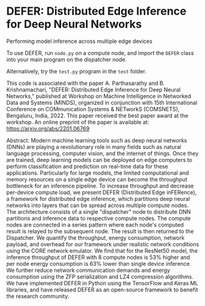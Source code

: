 # DEFER: Distributed Edge Inference for Deep Neural Networks
Performing model inference across multiple edge devices

To use DEFER, run `node.py` on a compute node, and import the `DEFER` class into your main program on the dispatcher node.

Alternatively, try the `test.py` program in the `test` folder.

This code is associated with the paper A. Parthasarathy and B. Krishnamachari, "DEFER: Distributed Edge Inference for Deep Neural Networks," published at Workshop on Machine Intelligence in Networked Data and Systems (MINDS), organized in conjunction with 15th International Conference on COMmunication Systems & NETworkS (COMSNETS), Bengaluru, India, 2022. This paper received the best paper award at the workshop. 
An online preprint of the paper is available at: https://arxiv.org/abs/2201.06769 


Abstract: Modern machine learning tools such as deep neural networks (DNNs) are playing a revolutionary role in many fields such as natural language processing, computer vision, and the internet of things. Once they are trained, deep learning models can be deployed on edge computers to perform classification and prediction on real-time data for these applications. Particularly for large models, the limited computational and memory resources on a single edge device can become the throughput bottleneck for an inference pipeline. To increase throughput and decrease per-device compute load, we present DEFER (Distributed Edge inFERence), a framework for distributed edge inference, which partitions deep neural networks into layers that can be spread across multiple compute nodes. The architecture consists of a single "dispatcher" node to distribute DNN partitions and inference data to respective compute nodes. The compute nodes are connected in a series pattern where each node's computed result is relayed to the subsequent node. The result is then returned to the Dispatcher. We quantify the throughput, energy consumption, network payload, and overhead for our framework under realistic network conditions using the CORE network emulator. We find that for the ResNet50 model, the inference throughput of DEFER with 8 compute nodes is 53% higher and per node energy consumption is 63% lower than single device inference. We further reduce network communication demands and energy consumption using the ZFP serialization and LZ4 compression algorithms. We have implemented DEFER in Python using the TensorFlow and Keras ML libraries, and have released DEFER as an open-source framework to benefit the research community.
